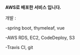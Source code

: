 **AWS로 배포한 서비스 입니다.**

개발 : 

 -spring boot, thymeleaf, vue
 
 -AWS RDS, EC2, CodeDeploy, S3
 
 -Travis CI, git

   
